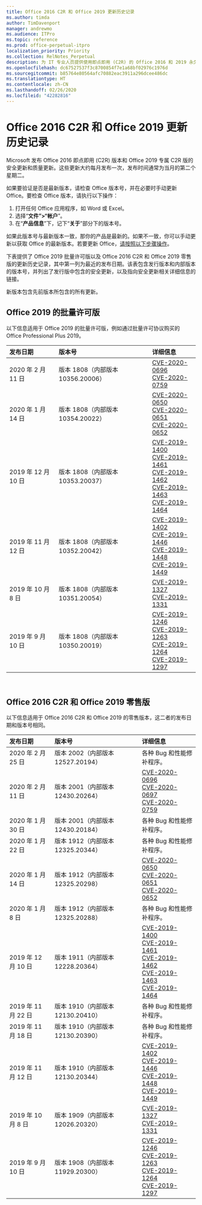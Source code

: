 ```yaml
---
title: Office 2016 C2R 和 Office 2019 更新历史记录
ms.author: timda
author: TimDavenport
manager: andrewmo
ms.audience: ITPro
ms.topic: reference
ms.prod: office-perpetual-itpro
localization_priority: Priority
ms.collection: RelNotes_Perpetual
description: 为 IT 专业人员提供使用即点即用 (C2R) 的 Office 2016 和 2019 永久版本的更新历史记录
ms.openlocfilehash: dc67527537f3c8700854f7e1a68bf02976c1976d
ms.sourcegitcommit: b85764e80564afc70882eac3911a296dcee486dc
ms.translationtype: HT
ms.contentlocale: zh-CN
ms.lasthandoff: 02/26/2020
ms.locfileid: "42282816"
---
```

# <a name="update-history-for-office-2016-c2r-and-office-2019"></a>Office 2016 C2R 和 Office 2019 更新历史记录

Microsoft 发布 Office 2016 即点即用 (C2R) 版本和 Office 2019 专属 C2R 版的安全更新和质量更新。这些更新大约每月发布一次，发布时间通常为当月的第二个星期二。

如果要验证是否是最新版本，请检查 Office 版本号，并在必要时手动更新 Office。要检查 Office 版本，请执行以下操作：

  1.    打开任何 Office 应用程序，如 Word 或 Excel。
  2.    选择“**文件”>“帐户**”。
  3.    在“**产品信息**”下，记下“**关于**”部分下的版本号。

如果此版本号与最新版本一致，那你的产品是最新的。如果不一致，你可以手动更新以获取 Office 的最新版本。若要更新 Office，[请按照以下步骤操作](https://support.office.com/article/2ab296f3-7f03-43a2-8e50-46de917611c5)。


下表提供了 Office 2019 批量许可版以及 Office 2016 C2R 和 Office 2019 零售版的更新历史记录，其中第一列为最近的发布日期。该表包含发行版本和内部版本的版本号，并列出了发行版中包含的安全更新，以及指向安全更新相关详细信息的链接。

新版本包含先前版本所包含的所有更新。

## <a name="volume-licensed-versions-of-office-2019"></a>Office 2019 的批量许可版
以下信息适用于 Office 2019 的批量许可版，例如通过批量许可协议购买的 Office Professional Plus 2019。

|**发布日期**|**版本号**|**详细信息**|
|:-----|:-----|:-----|
|2020 年 2 月 11 日   |版本 1808（内部版本 10356.20006）  |[CVE-2020-0696](https://portal.msrc.microsoft.com/zh-CN/security-guidance/advisory/CVE-2020-0696) <br/> [CVE-2020-0759](https://portal.msrc.microsoft.com/zh-CN/security-guidance/advisory/CVE-2020-0759) <br/>  |
|2020 年 1 月 14 日   |版本 1808（内部版本 10354.20022）  |[CVE-2020-0650](https://portal.msrc.microsoft.com/zh-CN/security-guidance/advisory/CVE-2020-0650) <br/> [CVE-2020-0651](https://portal.msrc.microsoft.com/zh-CN/security-guidance/advisory/CVE-2020-0651) <br/> [CVE-2020-0652](https://portal.msrc.microsoft.com/zh-CN/security-guidance/advisory/CVE-2020-0652) <br/>  |
|2019 年 12 月 10 日   |版本 1808（内部版本 10353.20037）  |[CVE-2019-1400](https://portal.msrc.microsoft.com/zh-CN/security-guidance/advisory/CVE-2019-1400) <br/> [CVE-2019-1461](https://portal.msrc.microsoft.com/zh-CN/security-guidance/advisory/CVE-2019-1461) <br/> [CVE-2019-1462](https://portal.msrc.microsoft.com/zh-CN/security-guidance/advisory/CVE-2019-1462) <br/> [CVE-2019-1463](https://portal.msrc.microsoft.com/zh-CN/security-guidance/advisory/CVE-2019-1463) <br/> [CVE-2019-1464](https://portal.msrc.microsoft.com/zh-CN/security-guidance/advisory/CVE-2019-1464) <br/> |
|2019 年 11 月 12 日   |版本 1808（内部版本 10352.20042）  |[CVE-2019-1402](https://portal.msrc.microsoft.com/zh-CN/security-guidance/advisory/CVE-2019-1402) <br/> [CVE-2019-1446](https://portal.msrc.microsoft.com/zh-CN/security-guidance/advisory/CVE-2019-1446) <br/> [CVE-2019-1448](https://portal.msrc.microsoft.com/zh-CN/security-guidance/advisory/CVE-2019-1448) <br/> [CVE-2019-1449](https://portal.msrc.microsoft.com/zh-CN/security-guidance/advisory/CVE-2019-1449) <br/>  |
|2019 年 10 月 8 日   |版本 1808（内部版本 10351.20054）  |[CVE-2019-1327](https://portal.msrc.microsoft.com/zh-CN/security-guidance/advisory/CVE-2019-1327) <br/> [CVE-2019-1331](https://portal.msrc.microsoft.com/zh-CN/security-guidance/advisory/CVE-2019-1331) <br/> |
|2019 年 9 月 10 日   |版本 1808（内部版本 10350.20019）  |[CVE-2019-1246](https://portal.msrc.microsoft.com/zh-CN/security-guidance/advisory/CVE-2019-1246) <br/> [CVE-2019-1263](https://portal.msrc.microsoft.com/zh-CN/security-guidance/advisory/CVE-2019-1263) <br/> [CVE-2019-1264](https://portal.msrc.microsoft.com/zh-CN/security-guidance/advisory/CVE-2019-1264) <br/> [CVE-2019-1297](https://portal.msrc.microsoft.com/zh-CN/security-guidance/advisory/CVE-2019-1297) <br/>  |







<br/>

## <a name="retail-versions-of-office-2016-c2r-and-office-2019"></a>Office 2016 C2R 和 Office 2019 零售版
以下信息适用于 Office 2016 C2R 和 Office 2019 的零售版本，这二者的发布日期和版本号相同。

|**发布日期**|**版本号**|**详细信息**|
|:-----|:-----|:-----|
|2020 年 2 月 25 日   |版本 2002（内部版本 12527.20194）  |各种 Bug 和性能修补程序。 <br/>  |
|2020 年 2 月 11 日   |版本 2001（内部版本 12430.20264）  |[CVE-2020-0696](https://portal.msrc.microsoft.com/zh-CN/security-guidance/advisory/CVE-2020-0696) <br/> [CVE-2020-0697](https://portal.msrc.microsoft.com/zh-CN/security-guidance/advisory/CVE-2020-0697) <br/> [CVE-2020-0759](https://portal.msrc.microsoft.com/zh-CN/security-guidance/advisory/CVE-2020-0759) <br/>  |
|2020 年 1 月 30 日   |版本 2001（内部版本 12430.20184）  |各种 Bug 和性能修补程序。 <br/>  |
|2020 年 1 月 22 日   |版本 1912（内部版本 12325.20344）  |各种 Bug 和性能修补程序。 <br/>  |
|2020 年 1 月 14 日   |版本 1912（内部版本 12325.20298）  |[CVE-2020-0650](https://portal.msrc.microsoft.com/zh-CN/security-guidance/advisory/CVE-2020-0650) <br/> [CVE-2020-0651](https://portal.msrc.microsoft.com/zh-CN/security-guidance/advisory/CVE-2020-0651) <br/> [CVE-2020-0652](https://portal.msrc.microsoft.com/zh-CN/security-guidance/advisory/CVE-2020-0652) <br/>  |
|2020 年 1 月 8 日   |版本 1912（内部版本 12325.20288）  |各种 Bug 和性能修补程序。 <br/>  |
|2019 年 12 月 10 日   |版本 1911（内部版本 12228.20364）  |[CVE-2019-1400](https://portal.msrc.microsoft.com/zh-CN/security-guidance/advisory/CVE-2019-1400) <br/> [CVE-2019-1461](https://portal.msrc.microsoft.com/zh-CN/security-guidance/advisory/CVE-2019-1461) <br/> [CVE-2019-1462](https://portal.msrc.microsoft.com/zh-CN/security-guidance/advisory/CVE-2019-1462) <br/> [CVE-2019-1463](https://portal.msrc.microsoft.com/zh-CN/security-guidance/advisory/CVE-2019-1463) <br/> [CVE-2019-1464](https://portal.msrc.microsoft.com/zh-CN/security-guidance/advisory/CVE-2019-1464) <br/> |
|2019 年 11 月 22 日   |版本 1910（内部版本 12130.20410）  |各种 Bug 和性能修补程序。<br/>  |
|2019 年 11 月 18 日   |版本 1910（内部版本 12130.20390）  |各种 Bug 和性能修补程序。<br/>  |
|2019 年 11 月 12 日   |版本 1910（内部版本 12130.20344）  |[CVE-2019-1402](https://portal.msrc.microsoft.com/zh-CN/security-guidance/advisory/CVE-2019-1402) <br/> [CVE-2019-1446](https://portal.msrc.microsoft.com/zh-CN/security-guidance/advisory/CVE-2019-1446) <br/> [CVE-2019-1448](https://portal.msrc.microsoft.com/zh-CN/security-guidance/advisory/CVE-2019-1448) <br/> [CVE-2019-1449](https://portal.msrc.microsoft.com/zh-CN/security-guidance/advisory/CVE-2019-1449) <br/>  |
|2019 年 10 月 8 日   |版本 1909（内部版本 12026.20320）  |[CVE-2019-1327](https://portal.msrc.microsoft.com/zh-CN/security-guidance/advisory/CVE-2019-1327) <br/> [CVE-2019-1331](https://portal.msrc.microsoft.com/zh-CN/security-guidance/advisory/CVE-2019-1331) <br/> |
|2019 年 9 月 10 日   |版本 1908（内部版本 11929.20300）  |[CVE-2019-1246](https://portal.msrc.microsoft.com/zh-CN/security-guidance/advisory/CVE-2019-1246) <br/> [CVE-2019-1263](https://portal.msrc.microsoft.com/zh-CN/security-guidance/advisory/CVE-2019-1263) <br/> [CVE-2019-1264](https://portal.msrc.microsoft.com/zh-CN/security-guidance/advisory/CVE-2019-1264) <br/> [CVE-2019-1297](https://portal.msrc.microsoft.com/zh-CN/security-guidance/advisory/CVE-2019-1297) <br/>  |







